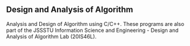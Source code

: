 ## Design and Analysis of Algorithm
Analysis and Design of Algorithm using C/C++. These programs are also part of the JSSSTU Information Science and Engineering - Design and Analysis of Algorithm Lab  (20IS46L).
